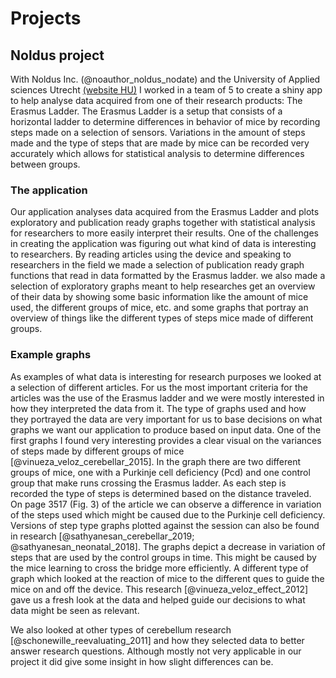 # Projects




## Noldus project 

With Noldus Inc. (@noauthor_noldus_nodate) and the University of Applied sciences Utrecht [(website HU)](https://www.hu.nl/) I worked in a team of 5 to create a shiny app to help analyse data acquired from one of their research products: The Erasmus Ladder. The Erasmus Ladder is a setup that consists of a horizontal ladder to determine differences in behavior of mice by recording steps made on a selection of sensors. Variations in the amount of steps made and the type of steps that are made by mice can be recorded very accurately which allows for statistical analysis to determine differences between groups. 

### The application

Our application analyses data acquired from the Erasmus Ladder and plots exploratory and publication ready graphs together with statistical analysis for researchers to more easily interpret their results. One of the challenges in creating the application was figuring out what kind of data is interesting to researchers. By reading articles using the device and speaking to researchers in the field we made a selection of publication ready graph functions that read in data formatted by the Erasmus ladder. we also made a selection of exploratory graphs meant to help researches get an overview of their data by showing some basic information like the amount of mice used, the different groups of mice, etc. and some graphs that portray an overview of things like the different types of steps mice made of different groups. 

### Example graphs 

As examples of what data is interesting for research purposes we looked at a selection of different articles. For us the most important criteria for the articles was the use of the Erasmus ladder and we were mostly interested in how they interpreted the data from it. The type of graphs used and how they portrayed the data are very important for us to base decisions on what graphs we want our application to produce based on input data. One of the first graphs I found very interesting provides a clear visual on the variances of steps made by different groups of mice [@vinueza_veloz_cerebellar_2015]. In the graph there are two different groups of mice, one with a Purkinje cell deficiency (Pcd) and one control group that make runs crossing the Erasmus ladder. As each step is recorded the type of steps is determined based on the distance traveled. On page 3517 (Fig. 3) of the article we can observe a difference in variation of the steps used which might be caused due to the Purkinje cell deficiency. 
Versions of step type graphs plotted against the session can also be found in research [@sathyanesan_cerebellar_2019; @sathyanesan_neonatal_2018]. The graphs depict a decrease in variation of steps that are used by the control groups in time. This might be caused by the mice learning to cross the bridge more efficiently. A different type of graph which looked at the reaction of mice to the different ques to guide the mice on and off the device. This research [@vinueza_veloz_effect_2012] gave us a fresh look at the data and helped guide our decisions to what data might be seen as relevant. 

We also looked at other types of cerebellum research [@schonewille_reevaluating_2011] and how they selected data to better answer research questions. Although mostly not very applicable in our project it did give some insight in how slight differences can be. 
